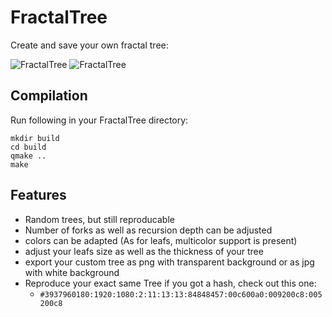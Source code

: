# FractalTree
Create and save your own fractal tree:

![FractalTree](http://indidude.de/stuff/fractalTree3.0.png)
![FractalTree](http://indidude.de/stuff/tree_small.gif)

## Compilation ##

Run following in your FractalTree directory:
```
mkdir build
cd build
qmake ..
make
```

## Features ##

 * Random trees, but still reproducable
 * Number of forks as well as recursion depth can be adjusted
 * colors can be adapted (As for leafs, multicolor support is present)
 * adjust your leafs size as well as the thickness of your tree
 * export your custom tree as png with transparent background or as jpg with white background
 * Reproduce your exact same Tree if you got a hash, check out this one:
   * ```#3937960180:1920:1080:2:11:13:13:84848457:00c600a0:009200c8:005200c8```

